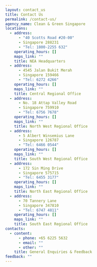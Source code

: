 ```yaml
---
layout: contact_us
title: Contact Us
permalink: /contact-us/
agency_name: Clean & Green Singapore
locations:
  - address:
      - "40 Scotts Road #20-00"
      - Singapore 288231
      - "Tel: 1800-2255 632"
    operating_hours: []
    maps_link: ""
    title: NEA Headquarters
  - address:
      - 4545 Jalan Bukit Merah
      - Singapore 159466
      - "Tel: 6272 4266"
    operating_hours: []
    maps_link: ""
    title: Central Regional Office
  - address:
      - No. 18 Attap Valley Road
      - Singapore 759910
      - "Tel: 6756 7678"
    operating_hours: []
    maps_link: ""
    title: North West Regional Office
  - address:
      - 5 Albert Winsemius Lane
      - Singapore 126787
      - "Tel: 6466 0544"
    operating_hours: []
    maps_link: ""
    title: South West Regional Office
  - address:
      - 172 Sin Ming Drive
      - Singapore 575715
      - "Tel: 6455 3177"
    operating_hours: []
    maps_link: ""
    title: North East Regional Office
  - address:
      - 70 Tannery Lane
      - Singapore 347810
      - "Tel: 6747 4811"
    operating_hours: []
    maps_link: ""
    title: South East Regional Office
contacts:
  - content:
      - phone: +65 6225 5632
      - email: ""
      - other: ""
    title: General Enquiries & Feedback
feedback: ""
---
```


